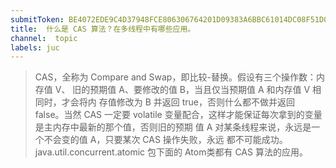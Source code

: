 ```yaml
---
submitToken: BE4072EDE9C4D37948FCE806306764201D09383A6BBC61014DC08F51D015342E
title:  什么是 CAS 算法？在多线程中有哪些应用。
channel:  topic
labels: juc
---
```


> CAS，全称为 Compare and Swap，即比较-替换。假设有三个操作数：内存值 V、 旧的预期值 A、要修改的值 B，当且仅当预期值 A 和内存值 V 相同时，才会将内 存值修改为 B 并返回 true，否则什么都不做并返回 false。当然 CAS 一定要 volatile 变量配合，这样才能保证每次拿到的变量是主内存中最新的那个值，否则旧的预期 值 A 对某条线程来说，永远是一个不会变的值 A，只要某次 CAS 操作失败，永远 都不可能成功。
java.util.concurrent.atomic 包下面的 Atom类都有 CAS 算法的应用。